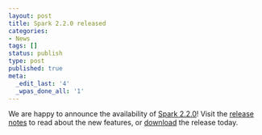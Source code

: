 ```yaml
---
layout: post
title: Spark 2.2.0 released
categories:
- News
tags: []
status: publish
type: post
published: true
meta:
  _edit_last: '4'
  _wpas_done_all: '1'
---
```

We are happy to announce the availability of <a href="{{site.baseurl}}/releases/spark-release-2-2-0.html" title="Spark Release 2.2.0">Spark 2.2.0</a>! Visit the <a href="{{site.baseurl}}/releases/spark-release-2-2-0.html" title="Spark Release 2.2.0">release notes</a> to read about the new features, or <a href="{{site.baseurl}}/downloads.html">download</a> the release today.
